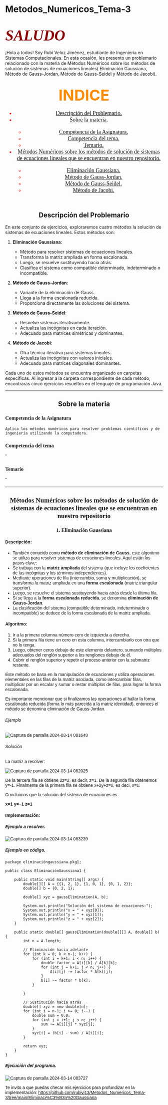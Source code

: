 # Metodos_Numericos_Tema-3
<h1> <font color = "darkred" size="+5" font face = "cooper black"> <b> <i> SALUDO </i> </b> </font> </h1>

¡Hola a todos! Soy Rubí Veloz Jiménez, estudiante de Ingeniería en Sistemas Computacionales. En esta ocasión, les presento un problemario relacionado con la materia de Métodos Numéricos sobre los métodos de solución de sistemas de ecuaciones lineales( Eliminación Gaussiana, Método de Gauss-Jordan, Método de Gauss-Seidel y Método de Jacobi).

<h2 align = "center"> <font color = "darkorange" size = "+6"  font face = "bauhaus 93">  INDICE </font> </h2>
<header> <font color = "red" size="+1" font face = "aharoni">
                <nav class="navegacion">
                    <ul class="Indice">
                       <li> <a href="#Descripción del Problemario"> Descripción del Problemario. </a> <br> </li>
                        <li> <a href="#Sobre la materia"> Sobre la materia. </a> <br> </li>
                            <ul class="subindice"> 
                                <li> <a href="#Competencia de la Asignatura"> Competencia de la Asignatura. </a> </li>
                                <li> <a href="#Competencia del tema"> Competencia del tema. </a> </li>
                                <li> <a href="#Temario"> Temario. </a> </li>  
                            </ul>
                      <li> <a href="#Métodos Numéricos sobre los métodos de solución de sistemas de ecuaciones lineales que se encuentran en nuestro repositorio."> Métodos Numéricos sobre los métodos de solución de sistemas de ecuaciones lineales que se encuentran en nuestro repositorio. </a> <br> </li>
                            <ul class="subindice"> 
                                <li> <a href="#Eliminación Gaussiana"> Eliminación Gaussiana. </a> </li>
                                <li> <a href="#Método de Gauss-Jordan"> Método de Gauss-Jordan. </a> </li>
                                <li> <a href="#Método de Gauss-Seidel"> Método de Gauss-Seidel. </a> </li> 
                                <li> <a href="#Método de Jacobi"> Método de Jacobi. </a> </li> 
                            </ul>
                    </ul>
                </nav>
            </font> </header>
            

<h2 align = "center"> <font  font face = "bauhaus 93">  <a name="Descripción del Problemario"> Descripción del Problemario </a> </font> </h2>

En este conjunto de ejercicios, exploraremos cuatro métodos la solución de sistemas de ecuaciones lineales. Estos métodos son:

1. **Eliminación Gaussiana**:
   - Método para resolver sistemas de ecuaciones lineales.
   - Transforma la matriz ampliada en forma escalonada.
   - Luego, se resuelve sustituyendo hacia atrás.
   - Clasifica el sistema como compatible determinado, indeterminado o incompatible.

2. **Método de Gauss-Jordan**:
   - Variante de la eliminación de Gauss.
   - Llega a la forma escalonada reducida.
   - Proporciona directamente las soluciones del sistema.

3. **Método de Gauss-Seidel**:
   - Resuelve sistemas iterativamente.
   - Actualiza las incógnitas en cada iteración.
   - Adecuado para matrices simétricas y dominantes.

4. **Método de Jacobi**:
   - Otra técnica iterativa para sistemas lineales.
   - Actualiza las incógnitas con valores iniciales.
   - Adecuado para matrices diagonales dominantes.

Cada uno de estos métodos se encuentra organizado en carpetas específicas. Al ingresar a la carpeta correspondiente de cada método, encontrarás cinco ejercicios resueltos en el lenguaje de programación Java. 

--------------------------------------------------------------------------------------------------------------------------------------------------------------------------------------------------------------------

<h2 align = "center"> <font  font face = "bauhaus 93"> <a name="Sobre la materia"> Sobre la materia </a> </font> </h2>

<h3> <font font face = "forte"> <a name="Competencia de la Asignatura"> Competencia de la Asignatura </a> </h3>

    Aplica los métodos numéricos para resolver problemas científicos y de ingeniería utilizando la computadora.

<h3> <font font face = "forte"> <a name="Competencia del tema"> Competencia del tema </a> </h3>

''

<h3> <font font face = "forte"> <a name="Temario"> Temario  </a> </h3>

''

--------------------------------------------------------------------------------------------------------------------------------------------------------------------------------------------------------------------

<h2 align = "center"> <font  font face = "bauhaus 93"> <a name="Métodos Numéricos sobre los métodos de solución de sistemas de ecuaciones lineales que se encuentran en nuestro repositorio"> Métodos Numéricos sobre los métodos de solución de sistemas de ecuaciones lineales que se encuentran en nuestro repositorio </a> </font> </h2>

<h3 align = "center"> <font font face = "forte"> <a name="Eliminación Gaussiana"> 1. Eliminación Gaussiana </a> </h3>

<h4> <font font face = "arial"> Descripción: </h4>

   - También conocido como **método de eliminación de Gauss**, este algoritmo se utiliza para resolver sistemas de ecuaciones lineales. Aquí están los pasos clave:
   - Se trabaja con la **matriz ampliada** del sistema (que incluye los coeficientes de las incógnitas y los términos independientes).
   - Mediante operaciones de fila (intercambio, suma y multiplicación), se transforma la matriz ampliada en una **forma escalonada** (matriz triangular superior).
   - Luego, se resuelve el sistema sustituyendo hacia atrás desde la última fila.
   - Si se llega a la **forma escalonada reducida**, se denomina **eliminación de Gauss-Jordan**.
   - La clasificación del sistema (compatible determinado, indeterminado o incompatible) se deduce de la forma escalonada de la matriz ampliada.


<h4> <font font face = "arial"> Algoritmo: </h4>

  1. Ir a la primera columna número cero de izquierda a derecha.
  2. Si la primera fila tiene un cero en esta columna, intercambiarlo con otra que no lo tenga.
  3. Luego, obtener ceros debajo de este elemento delantero, sumando múltiplos adecuados del renglón superior a los renglones debajo de él.
  4. Cubrir el renglón superior y repetir el proceso anterior con la submatriz restante.

Este método se basa en la manipulación de ecuaciones y utiliza operaciones elementales en las filas de la matriz asociada, como intercambiar filas, multiplicar por un escalar y sumar o restar múltiplos de filas, para lograr la forma escalonada.

Es importante mencionar que si finalizamos las operaciones al hallar la forma escalonada reducida (forma lo más parecida a la matriz identidad), entonces el método se denomina eliminación de Gauss-Jordan.

<h6> <font font face = "arial"> Ejemplo </h6>

![Captura de pantalla 2024-03-14 081648](https://github.com/rubivj13/Metodos_Numericos_Tema-3/assets/147438464/6d5bf86d-d638-49b6-832f-35c46df56603)


<h6> <font font face = "arial"> Solución </h6>

La matriz a resolver:

![Captura de pantalla 2024-03-14 082025](https://github.com/rubivj13/Metodos_Numericos_Tema-3/assets/147438464/267ac5c3-b5d2-429b-865f-96311a6a5a1e)


De la tercera fila se obtiene 2z=2, es decir, z=1. De la segunda fila obtenemos y=-1. Finalmente de la primera fila se obtiene x+2y+z=0, es deci, x=1.

Concluimos que la solución del sistema de ecuaciones es:

**x=1 
y=−1 
z=1**

<h4> <font font face = "arial"> Implementación: </h4>

<h5> <font font face = "arial"> Ejemplo a resolver. </h5>

![Captura de pantalla 2024-03-14 083239](https://github.com/rubivj13/Metodos_Numericos_Tema-3/assets/147438464/34355e8a-75a4-4020-afda-458b3d5a78e0)

<h5> <font font face = "arial"> <b> <i> Ejemplo en código. </i> </b> </h5>

    package eliminacióngaussiana.pkg1;
    
    public class EliminaciónGaussiana1 {
    
        public static void main(String[] args) {
            double[][] A = {{1, 2, 1}, {1, 0, 1}, {0, 1, 2}};
            double[] b = {0, 2, 1};
    
            double[] xyz = gaussElimination(A, b);
    
            System.out.println("Solución del sistema de ecuaciones:");
            System.out.println("x = " + xyz[0]);
            System.out.println("y = " + xyz[1]);
            System.out.println("z = " + xyz[2]);
        }
    
        public static double[] gaussElimination(double[][] A, double[] b) {
            int n = A.length;
    
            // Eliminación hacia adelante
            for (int k = 0; k < n-1; k++) {
                for (int i = k+1; i < n; i++) {
                    double factor = A[i][k] / A[k][k]; 
                    for (int j = k+1; j < n; j++) {
                        A[i][j] -= factor * A[k][j];
                    }
                    b[i] -= factor * b[k];
                }
                
            }
    
            // Sustitución hacia atrás
            double[] xyz = new double[n];
            for (int i = n-1; i >= 0; i--) {
                double sum = 0.0;
                for (int j = i+1; j < n; j++) {
                    sum += A[i][j] * xyz[j];
                }
                xyz[i] = (b[i] - sum) / A[i][i];
            }
            
            return xyz;
        }
    }


<h5> <font font face = "arial"> <b> <i> Ejecución del programa. </i> </b> </h5>

![Captura de pantalla 2024-03-14 083727](https://github.com/rubivj13/Metodos_Numericos_Tema-3/assets/147438464/25c8adaf-641e-49ca-9632-fd2420bfb9ce)


Te invito a que puedas checar mis ejercicios para profundizar en la implementación: <a href="https://github.com/rubivj13/Metodos_Numericos_Tema-3/tree/main/Eliminaci%C3%B3n%20Gaussiana"> <font font face = "arial"> https://github.com/rubivj13/Metodos_Numericos_Tema-3/tree/main/Eliminaci%C3%B3n%20Gaussiana </font> </a>
